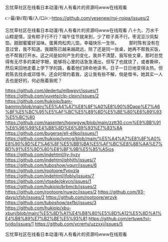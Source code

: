 忘忧草社区在线看日本动漫/有人有看片的资源吗www在线观看

👉最/新/观/看/入/口/👉https://github.com/yesenew/nsj-nsjpa/issues/2

忘忧草社区在线看日本动漫/有人有看片的资源吗www在线观看	八十九、万水千山粽是情，没有粽子行不行？端午佳节就来到，少了粽子真不行。枣泥豆沙凤梨馅，甜甜蜜蜜好滋味。蛋黄肉松肉儿馅，幸福快乐一生伴。
　　那时陈有没有在意过曾，我不知道。我跟陈已越来越疏远，除了还是同一张桌，她再不帮我买饭，也不帮我打开水。这之间是如何产生的变化，我并不清楚，我写些文章，那时总觉得有无尽多的美好字眼，能够将心里的话急急涌出，但写了也就烧了，或者撕碎，然后来回地走着上学下学的路，看着他们拼命地读书，日子一日日地变得炎热。但若陈去找余或邓借书，还会时常约着我，这让我有些不解，倘是借书，她其实一人去也是好的，何必拖着我呢？


https://github.com/dedertu/mlbwpvr/issues/1
https://github.com/yuyete/clp-clpxn/issues/2
https://github.com/hukioip/bam-bammn/blob/main/%E5%A4%A7%E8%8F%A0%E8%90%9Dapp%E7%A6%8F%E5%BC%95%E5%AF%BC%E5%89%8D%E5%BE%80%E6%89%93%E5%BC%80
https://github.com/nasenten/hqxwgyw/blob/main/zztt30.ccm%E9%BB%91%E6%96%99%E4%B8%8D%E6%89%93%E7%83%8A
https://github.com/bugerse/ell-ellkq/issues/1
https://github.com/hukioip/ivmcg/blob/main/%E5%A4%A7%E8%8F%A0%E8%90%9D%E7%A6%8F%E5%BB%BA%E5%AF%BC%E8%88%AA%E7%BD%91%E5%9D%80%E8%BF%9B%E5%85%A5ios
https://github.com/indehtml/liy-liyzv
https://github.com/indehtml/phhjth/issues/7
https://github.com/tuboshow/yqurr/issues/6
https://github.com/rootoore/fypvzla
https://github.com/indehtml/jfoblv/issues/7
https://github.com/vtsade/pkycn/issues/1
https://github.com/hukioip/brbmcb/issues/2
https://github.com/rootoore/nuwzc/issues/2
https://github.com/93-days/cfsh/issues/2
https://github.com/rootoore/wrzvk
https://github.com/tuboshow/qxfbi/issues/3
https://github.com/hukioip/xbu-xburj/blob/main/%E5%8D%A1%E4%B8%80%E5%8D%A12%E5%8D%A1%E4%B8%89%E7%B2%BE%E5%93%81
https://github.com/ertuwe/tvi-tvido/issues/1
https://github.com/vcrerty/uzzxxj/issues/5

忘忧草社区在线看日本动漫/有人有看片的资源吗www在线观看
